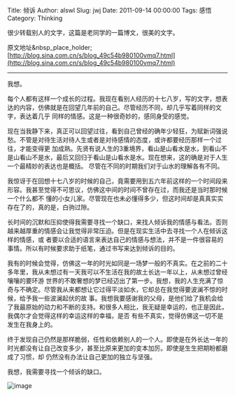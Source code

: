 Title: 倾诉
Author: alswl
Slug: jwj
Date: 2011-09-14 00:00:00
Tags: 感悟
Category: Thinking

很少转载别人的文字，这篇是老同学的一篇博文，很美的文字。

原文地址&nbsp_place_holder;[http://blog.sina.com.cn/s/blog_49c54b980100vmq7.html](http://blog.sina.com.cn/s/blog_49c54b980100vmq7.html)

* * *

我想。

每个人都有这样一个成长的过程。我现在看别人经历的十七八岁，写的文字，想表达的内容，仿佛就是在回望几年前的自己。尽管经历不同，却几乎写着同样的文字，表达着几乎
同样的情感。这是一种很奇妙的，感同身受的感觉。

现在当我静下来，真正可以回望过往，看到自己曾经的确年少轻狂，为赋新词强说愁。不管是对待生活对待人生或者是对待感情的态度，或许都要经历那样一个过往，才能变得更
加成熟。先贤有说人生的3重境界，看山是山看水是水，到看山不是山看山不是水，最后又回归于看山是山看水是水。现在想来，这的确是对于人生一个最精妙的表达也是概括。
尽管在不同的时期我们对于山水的理解各有不同。

我惊讶于在回想十七八岁的时候的自己，竟需要用到五六年前这样的一个时间段来形容。我甚至觉得不可思议，仿佛这中间的时间不曾存在过，而我还是当时那时候一个什么都不
懂的小女儿家。尽管现在也未必懂得多少，但这时间却是真真实实存在了的，真的是，白驹过隙。

长时间的沉默和压抑使得我需要寻找一个缺口，来找人倾诉我的情感与看法。否则越来越厚重的情感会让我觉得非常压迫。但是在现实生活中去寻找一个人在倾诉这样的情感，或
者要以合适的语言来表达自己的情感与想法，并不是一件很容易的事情。所以有时候要求助于纸笔，通过书写来达到倾诉的目的。

我有的时候会觉得，仿佛这一年的时光如同是一场梦一般的不真实。在之前的二十多年里，我从未想过有一天我可以不生活在我的故土长达一年以上，从未想过曾经嚷嚷的要环游
世界的不敢奢想的梦已经迈出了第一步。我想，我的人生充满了惊奇与不确定。尽管我从来都想让它过得平淡如水，它却总在我觉得要波澜不惊的时候，给予我一些波澜起伏的故
事。我想我要感谢我的父母，是他们给了我机会给了我最原始的动力和不断的支持。和很多人相比，我无疑是幸运的，也正是因此，我偶尔才会觉得这样的幸运这样的幸福，是否
有些不真实，觉得仿佛这一切不是发生在我身上的。

终于发现自己仍然是那样脆弱，任性和依赖别人的一个人。即使是在外长达一年的时光都没有让自己改变多少，甚至比原来更加的变本加厉。即使是生生把期盼都磨成了习惯，却
仍然没有办法让自己更加的独立与坚强。

我想，我需要寻找一个倾诉的缺口。

![image](https://ohsolnxaa.qnssl.com/upload_dropbox/201109/qingsu.jpg)


